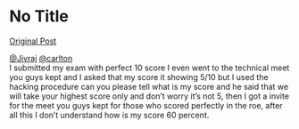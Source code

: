 # No Title

[Original Post](https://discourse.onlinedegree.iitm.ac.in/t/169369/12)

<p><a class="mention" href="/u/jivraj">@Jivraj</a> <a class="mention" href="/u/carlton">@carlton</a><br>
I submitted my exam with perfect 10 score I even went to the technical meet you guys kept and I asked that my score it showing 5/10 but I used the hacking procedure can you please tell what is my score and he said that we will take your highest score only and don’t worry it’s not 5, then I got a invite for the meet you guys kept for those who scored perfectly in the roe, after all this I don’t understand how is my score 60 percent.</p>